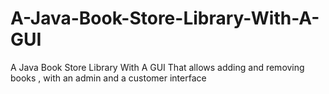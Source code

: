 # A-Java-Book-Store-Library-With-A-GUI
A Java Book Store Library With A GUI That allows adding and removing books , with an admin and a customer interface
